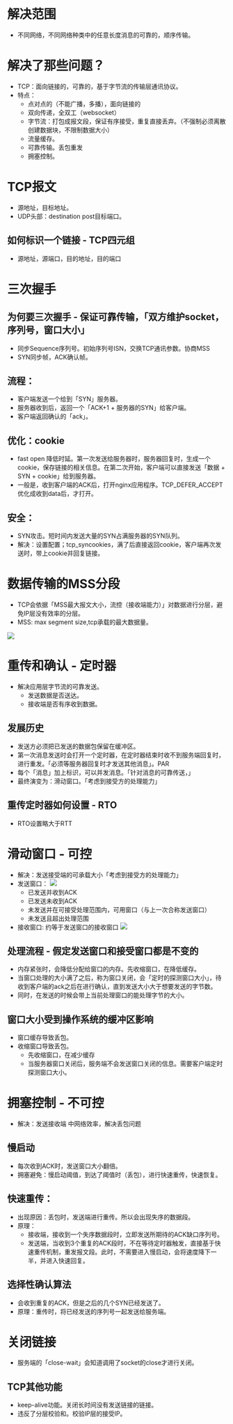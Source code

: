 # 解决范围
- 不同网络，不同网络种类中的任意长度消息的可靠的，顺序传输。

# 解决了那些问题？
- TCP：面向链接的，可靠的，基于字节流的传输层通讯协议。
- 特点：
  - 点对点的（不能广播，多播），面向链接的
  - 双向传递，全双工（websocket）
  - 字节流：打包成报文段，保证有序接受，重复直接丢弃。（不强制必须离散创建数据块，不限制数据大小）
  - 流量缓存。
  - 可靠传输。丢包重发
  - 拥塞控制。

# TCP报文
- 源地址，目标地址。
- UDP头部：destination post目标端口。

## 如何标识一个链接 - TCP四元组
- 源地址，源端口，目的地址，目的端口

# 三次握手

## 为何要三次握手 - 保证可靠传输，「双方维护socket，序列号，窗口大小」
- 同步Sequence序列号。初始序列号ISN，交换TCP通讯参数。协商MSS
- SYN同步帧，ACK确认帧。

## 流程：
- 客户端发送一个给到「SYN」服务器。
- 服务器收到后，返回一个「ACK+1 + 服务器的SYN」给客户端。
- 客户端返回确认的「ack」。

## 优化：cookie
- fast open 降低时延。第一次发送给服务器时，服务器回复时，生成一个cookie，保存链接的相关信息。在第二次开始，客户端可以直接发送「数据 + SYN + cookie」给到服务器。
- 一般是，收到客户端的ACK后，打开nginx应用程序。TCP_DEFER_ACCEPT优化成收到data后，才打开。

## 安全：
- SYN攻击。短时间内发送大量的SYN占满服务器的SYN队列。
- 解决：设置配置；tcp_syncookies，满了后直接返回cookie，客户端再次发送时，带上cookie并回复链接。

# 数据传输的MSS分段
- TCP会依据「MSS最大报文大小，流控（接收端能力）」对数据进行分层，避免IP层没有效率的分层。
- MSS: max segment size,tcp承载的最大数据量。

![](/image/f3353c19f5eef905865f0a7fb359691.png)

# 重传和确认 - 定时器
- 解决应用层字节流的可靠发送。
  - 发送数据是否送达。
  - 接收端是否有序收到数据。

## 发展历史
- 发送方必须把已发送的数据包保留在缓冲区。
- 第一次消息发送时会打开一个定时器，在定时器结束时收不到服务端回复时，进行重发。「必须等服务器回复时才发送其他消息」。PAR
- 每个「消息」加上标识，可以并发消息。「针对消息的可靠传送，」
- 最终演变为：滑动窗口。「考虑到接受方的处理能力」

## 重传定时器如何设置 - RTO
- RTO设置略大于RTT

# 滑动窗口 - 可控
- 解决：发送接受端的可承载大小「考虑到接受方的处理能力」
- 发送窗口：
![](/image/9a81470354759b97ea3dd74b5d2584a.png)
  - 已发送并收到ACK
  - 已发送未收到ACK
  - 未发送并在可接受处理范围内，可用窗口（与上一次合称发送窗口）
  - 未发送且超出处理范围
- 接收窗口: 约等于发送窗口的接收窗口
![](/image/a9ec7abef8a6efbe9b887d1bce729bc.png)

## 处理流程 - 假定发送窗口和接受窗口都是不变的
- 内存紧张时，会降低分配给窗口的内存。先收缩窗口，在降低缓存。
- 当窗口处理的大小满了之后，称为窗口关闭，会「定时的探测窗口大小」，待收到客户端的ack之后在进行确认，直到发送大小大于想要发送的字节数。
- 同时，在发送的时候会带上当前处理窗口的能处理字节的大小。

## 窗口大小受到操作系统的缓冲区影响
- 窗口缓存导致丢包。
- 收缩窗口导致丢包。
  - 先收缩窗口，在减少缓存
  - 当服务器窗口关闭后，服务端不会发送窗口关闭的信息。需要客户端定时探测窗口大小。

# 拥塞控制 - 不可控
- 解决：发送接收端 中网络效率，解决丢包问题
## 慢启动
- 每次收到ACK时，发送窗口大小翻倍。
- 拥塞避免：慢启动阈值，到达了阈值时（丢包），进行快速重传，快速恢复。

## 快速重传：
- 出现原因：丢包时，发送端进行重传。所以会出现失序的数据段。
- 原理：
  - 接收端，接收到一个失序数据段时，立即发送所期待的ACK缺口序列号。
  - 发送端，当收到3个重复的ACK段时，不在等待定时器触发，直接基于快速重传机制，重发报文段。此时，不需要进入慢启动，会将速度降下一半，并进入快速回复。

## 选择性确认算法
- 会收到重复的ACK，但是之后的几个SYN已经发送了。
- 原理：重传时，将已经发送的序列号一起发送给服务端。

# 关闭链接
- 服务端的「close-wait」会知道调用了socket的close才进行关闭。

## TCP其他功能
- keep-alive功能。关闭长时间没有发送链接的链接。
- 违反了分层校验和。校验IP层的接受IP。
